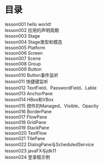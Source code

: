 # 目录

lesson001 hello world!  
lesson002 应用的声明周期  
lesson003 Stage  
lesson004 Stage类型和模态  
lesson005 Platform  
lesson006 Screen  
lesson007 Scene  
lesson008 Group  
lesson009 Button  
lesson010 Button事件监听  
lesson011 快捷键监听  
lesson012 TextField、PasswordField、Lable  
lesson013 AnchorPane  
lesson014 HBox和VBox  
lesson015 控件的Managed、Visible、Opacity  
lesson016 BorderPane  
lesson017 FlowPane  
lesson018 GridPane  
lesson019 StackPane  
lesson020 TextFlow  
lesson021 TilePane  
lesson022 DialogPane与ScheduledService  
lesson023 javaFX与jdk11  
lesson024 登录框示例  